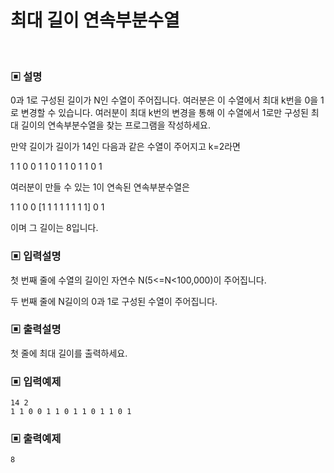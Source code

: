 # 최대 길이 연속부분수열

<br>

### ▣ 설명

0과 1로 구성된 길이가 N인 수열이 주어집니다. 여러분은 이 수열에서 최대 k번을 0을 1로 변경할 수 있습니다. 여러분이 최대 k번의 변경을 통해 이 수열에서 1로만 구성된 최대 길이의 연속부분수열을 찾는
프로그램을 작성하세요.

만약 길이가 길이가 14인 다음과 같은 수열이 주어지고 k=2라면

1 1 0 0 1 1 0 1 1 0 1 1 0 1

여러분이 만들 수 있는 1이 연속된 연속부분수열은

1 1 0 0 [1 1 1 1 1 1 1 1] 0 1

이며 그 길이는 8입니다.

### ▣ 입력설명

첫 번째 줄에 수열의 길이인 자연수 N(5<=N<100,000)이 주어집니다.

두 번째 줄에 N길이의 0과 1로 구성된 수열이 주어집니다.

### ▣ 출력설명

첫 줄에 최대 길이를 출력하세요.

### ▣ 입력예제

```text
14 2
1 1 0 0 1 1 0 1 1 0 1 1 0 1
```

### ▣ 출력예제

```text
8
```
